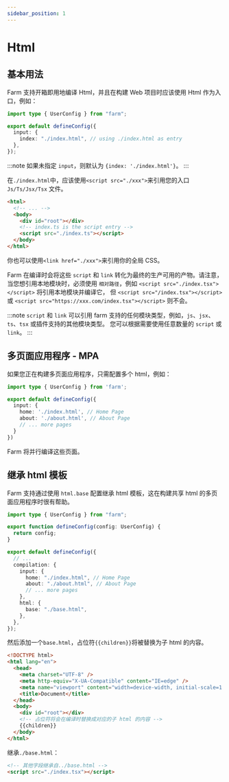 ```yaml
---
sidebar_position: 1
---
```


# Html

## 基本用法

Farm 支持开箱即用地编译 Html，并且在构建 Web 项目时应该使用 Html 作为入口，例如：

```ts title="farm.config.ts"
import type { UserConfig } from "farm";

export default defineConfig({
  input: {
    index: "./index.html", // using ./index.html as entry
  },
});
```

:::note
如果未指定 `input`，则默认为 `{index: './index.html'}`。
:::

在`./index.html`中，应该使用`<script src="./xxx">`来引用您的入口 `Js/Ts/Jsx/Tsx` 文件。

```html title="./index.html"
<html>
  <!-- ... -->
  <body>
    <div id="root"></div>
    <!-- index.ts is the script entry -->
    <script src="./index.ts"></script>
  </body>
</html>
```

你也可以使用`<link href="./xxx">`来引用你的全局 CSS。

Farm 在编译时会将这些 `script` 和 `link` 转化为最终的生产可用的产物。请注意，当您想引用本地模块时，必须使用 `相对路径`，例如 `<script src="./index.tsx"></script>` 将引用本地模块并编译它， 但 `<script src="/index.tsx"></script>` 或 `<script src="https://xxx.com/index.tsx"></script>` 则不会。

:::note
`script` 和 `link` 可以引用 farm 支持的任何模块类型，例如，`js`、`jsx`、`ts`、`tsx` 或插件支持的其他模块类型。 您可以根据需要使用任意数量的 `script` 或 `link`。
:::

## 多页面应用程序 - MPA

如果您正在构建多页面应用程序，只需配置多个 html，例如：

```ts title="farm.config.ts"
import type { UserConfig } from 'farm';

export default defineConfig({
  input: {
    home: './index.html', // Home Page
    about: './about.html', // About Page
    // ... more pages
  }
})
```

Farm 将并行编译这些页面。

## 继承 html 模板

Farm 支持通过使用 `html.base` 配置继承 html 模板，这在构建共享 html 的多页面应用程序时很有帮助。

```ts title="farm.config.ts"
import type { UserConfig } from "farm";

export function defineConfig(config: UserConfig) {
  return config;
}

export default defineConfig({
  // ...
  compilation: {
    input: {
      home: "./index.html", // Home Page
      about: "./about.html", // About Page
      // ... more pages
    },
    html: {
      base: "./base.html",
    },
  },
});
```

然后添加一个`base.html`，占位符`{{children}}`将被替换为子 html 的内容。

```html title="./base.html"
<!DOCTYPE html>
<html lang="en">
  <head>
    <meta charset="UTF-8" />
    <meta http-equiv="X-UA-Compatible" content="IE=edge" />
    <meta name="viewport" content="width=device-width, initial-scale=1.0" />
    <title>Document</title>
  </head>
  <body>
    <div id="root"></div>
    <!-- 占位符将会在编译时替换成对应的子 html 的内容 -->
    {{children}}
  </body>
</html>
```

继承`./base.html`：

```html title="./src/home.html"
<!-- 其他字段继承自../base.html -->
<script src="./index.tsx"></script>
```
